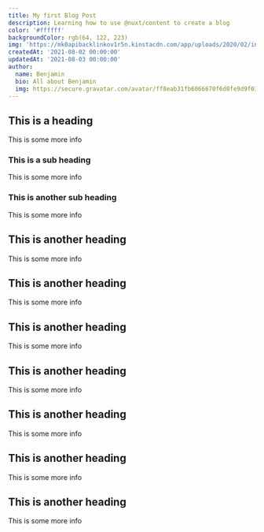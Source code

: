 ```yaml
---
title: My first Blog Post
description: Learning how to use @nuxt/content to create a blog
color: '#ffffff'
backgroundColor: rgb(64, 122, 223)
img: 'https://mk0apibacklinkov1r5n.kinstacdn.com/app/uploads/2020/02/introducing-the-content-marketing-hub-post-banner.png'
createdAt: '2021-08-02 00:00:00'
updatedAt: '2021-08-03 00:00:00'
author:
  name: Benjamin
  bio: All about Benjamin
  img: https://secure.gravatar.com/avatar/ff8eab31fb6066670f6d0fe9d9f0166f?s=96&d=mm&r=g
---
```


## This is a heading

This is some more info

### This is a sub heading

This is some more info

<!--more-->

### This is another sub heading

This is some more info

## This is another heading

This is some more info

## This is another heading

This is some more info

## This is another heading

This is some more info

## This is another heading

This is some more info

## This is another heading

This is some more info

## This is another heading

This is some more info

## This is another heading

This is some more info
